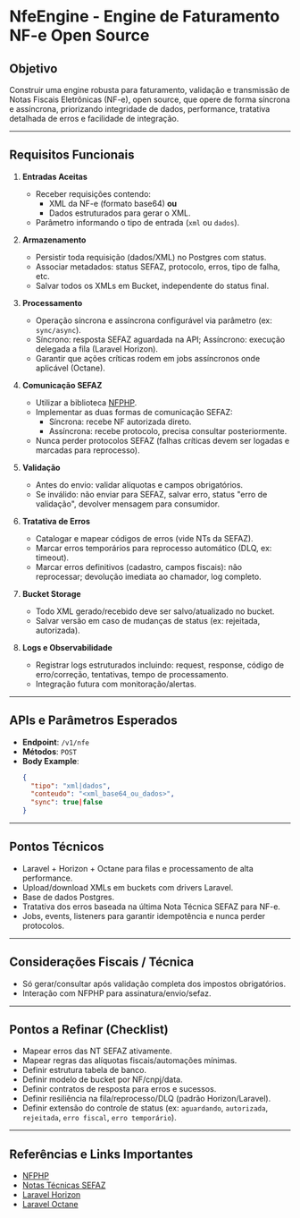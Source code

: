 # NfeEngine - Engine de Faturamento NF-e Open Source

## Objetivo

Construir uma engine robusta para faturamento, validação e transmissão de Notas Fiscais Eletrônicas (NF-e), open source, que opere de forma síncrona e assíncrona, priorizando integridade de dados, performance, tratativa detalhada de erros e facilidade de integração.

---

## Requisitos Funcionais

1. **Entradas Aceitas**
    - Receber requisições contendo:
        - XML da NF-e (formato base64) **ou**
        - Dados estruturados para gerar o XML.
    - Parâmetro informando o tipo de entrada (`xml` ou `dados`).

2. **Armazenamento**
    - Persistir toda requisição (dados/XML) no Postgres com status.
    - Associar metadados: status SEFAZ, protocolo, erros, tipo de falha, etc.
    - Salvar todos os XMLs em Bucket, independente do status final.

3. **Processamento**
    - Operação síncrona e assíncrona configurável via parâmetro (ex: `sync/async`).
    - Síncrono: resposta SEFAZ aguardada na API; Assíncrono: execução delegada a fila (Laravel Horizon).
    - Garantir que ações críticas rodem em jobs assíncronos onde aplicável (Octane).

4. **Comunicação SEFAZ**
    - Utilizar a biblioteca [NFPHP](https://github.com/nfephp-org/nfephp).
    - Implementar as duas formas de comunicação SEFAZ:
        - Síncrona: recebe NF autorizada direto.
        - Assíncrona: recebe protocolo, precisa consultar posteriormente.
    - Nunca perder protocolos SEFAZ (falhas críticas devem ser logadas e marcadas para reprocesso).

5. **Validação**
    - Antes do envio: validar alíquotas e campos obrigatórios.
    - Se inválido: não enviar para SEFAZ, salvar erro, status "erro de validação", devolver mensagem para consumidor.

6. **Tratativa de Erros**
    - Catalogar e mapear códigos de erros (vide NTs da SEFAZ).
    - Marcar erros temporários para reprocesso automático (DLQ, ex: timeout).
    - Marcar erros definitivos (cadastro, campos fiscais): não reprocessar; devolução imediata ao chamador, log completo.

7. **Bucket Storage**
    - Todo XML gerado/recebido deve ser salvo/atualizado no bucket.
    - Salvar versão em caso de mudanças de status (ex: rejeitada, autorizada).

8. **Logs e Observabilidade**
    - Registrar logs estruturados incluindo: request, response, código de erro/correção, tentativas, tempo de processamento.
    - Integração futura com monitoração/alertas.

---

## APIs e Parâmetros Esperados

- **Endpoint**: `/v1/nfe`
- **Métodos**: `POST`
- **Body Example**:
    ```json
    {
      "tipo": "xml|dados",
      "conteudo": "<xml_base64_ou_dados>",
      "sync": true|false
    }
    ```

---

## Pontos Técnicos

- Laravel + Horizon + Octane para filas e processamento de alta performance.
- Upload/download XMLs em buckets com drivers Laravel.
- Base de dados Postgres.
- Tratativa dos erros baseada na última Nota Técnica SEFAZ para NF-e.
- Jobs, events, listeners para garantir idempotência e nunca perder protocolos.

---

## Considerações Fiscais / Técnica

- Só gerar/consultar após validação completa dos impostos obrigatórios.
- Interação com NFPHP para assinatura/envio/sefaz.

---

## Pontos a Refinar (Checklist)

- Mapear erros das NT SEFAZ ativamente.
- Mapear regras das alíquotas fiscais/automações mínimas.
- Definir estrutura tabela de banco.
- Definir modelo de bucket por NF/cnpj/data.
- Definir contratos de resposta para erros e sucessos.
- Definir resiliência na fila/reprocesso/DLQ (padrão Horizon/Laravel).
- Definir extensão do controle de status (ex: `aguardando`, `autorizada`, `rejeitada`, `erro fiscal`, `erro temporário`).

---

## Referências e Links Importantes

- [NFPHP](https://github.com/nfephp-org/nfephp)
- [Notas Técnicas SEFAZ](https://www.nfe.fazenda.gov.br/portal/exibirArquivo.aspx?conteudo=A2s5osvQX7s=)
- [Laravel Horizon](https://laravel.com/docs/10.x/horizon)
- [Laravel Octane](https://laravel.com/docs/10.x/octane)
